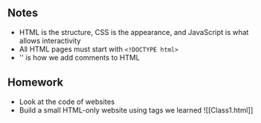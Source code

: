 ## Notes

- HTML is the structure, CSS is the appearance, and JavaScript is what allows interactivity
- All HTML pages must start with `<!DOCTYPE html>`
- '<!--Comment-->' is how we add comments to HTML
## Homework
  - Look at the code of websites
  - Build a small HTML-only website using tags we learned ![[Class1.html]]